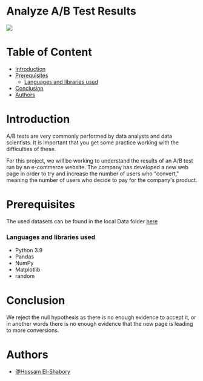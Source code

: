 # Analyze A/B Test Results<!-- omit in toc -->

![](http://blog.addthiscdn.com/wp-content/uploads/2014/11/addthis-homepage-ab-test.png)

# Table of Content<!-- omit in toc -->
- [Introduction](#introduction)
- [Prerequisites](#prerequisites)
    - [Languages and libraries used](#languages-and-libraries-used)
- [Conclusion](#conclusion)
- [Authors](#authors)

# Introduction

A/B tests are very commonly performed by data analysts and data scientists. It is important that you get some practice working with the difficulties of these.

For this project, we will be working to understand the results of an A/B test run by an e-commerce website. The company has developed a new web page in order to try and increase the number of users who "convert," meaning the number of users who decide to pay for the company's product.

# Prerequisites
The used datasets can be found in the local Data folder [here](Data/)
### Languages and libraries used
- Python 3.9
- Pandas
- NumPy
- Matplotlib
- random

# Conclusion  
We reject the null hypothesis as there is no enough evidence to accept it, or in another words there is no enough evidence that the new page is leading to more conversions.

# Authors
- [@Hossam El-Shabory](https://github.com/hossam-elshabory)
